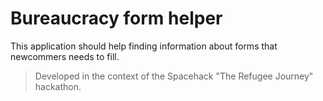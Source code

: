 # Bureaucracy form helper

This application should help finding information about forms that newcommers
needs to fill.

> Developed in the context of the Spacehack "The Refugee Journey" hackathon.

